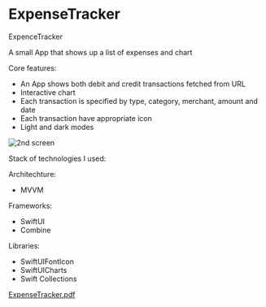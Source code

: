 # ExpenseTracker
ExpenceTracker

A small App that shows up  a list of expenses and chart

Core features: 
- An App shows both debit and credit transactions fetched from URL
- Interactive chart
- Each transaction is specified by type, category, merchant, amount
 and date
- Each transaction have appropriate icon
- Light and dark modes

![2nd screen](https://user-images.githubusercontent.com/102429266/202253344-6d18921b-745f-4a30-b8a8-6d12fc3b62d8.png)

Stack of technologies I used:

Architechture:
- MVVM

Frameworks:
- SwiftUI
- Combine

Libraries:
- SwiftUIFontIcon
- SwiftUICharts
- Swift Collections

[ExpenseTracker.pdf](https://github.com/SirAndreRusso/ExpenseTracker/files/10024358/ExpenseTracker.pdf)

